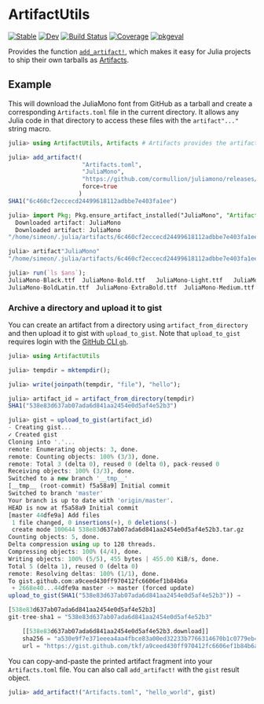 # ArtifactUtils

[![Stable](https://img.shields.io/badge/docs-stable-blue.svg)](https://JuliaPackaging.github.io/ArtifactUtils.jl/stable/)
[![Dev](https://img.shields.io/badge/docs-dev-blue.svg)](https://JuliaPackaging.github.io/ArtifactUtils.jl/dev/)
[![Build Status](https://github.com/JuliaPackaging/ArtifactUtils.jl/workflows/CI/badge.svg)](https://github.com/JuliaPackaging/ArtifactUtils.jl/actions)
[![Coverage](https://codecov.io/gh/JuliaPackaging/ArtifactUtils.jl/branch/main/graph/badge.svg)](https://codecov.io/gh/JuliaPackaging/ArtifactUtils.jl)
[![pkgeval](https://juliahub.com/docs/ArtifactUtils/pkgeval.svg)](https://juliahub.com/ui/Packages/ArtifactUtils/d8lJU)

Provides the function
[`add_artifact!`](https://JuliaPackaging.github.io/ArtifactUtils.jl/dev/#ArtifactUtils.add_artifact!-Tuple{String,String,String}),
which makes it easy for Julia projects to ship their own tarballs as
[Artifacts](https://julialang.github.io/Pkg.jl/dev/artifacts/).

## Example

This will download the JuliaMono font from GitHub as a tarball and create a corresponding
`Artifacts.toml` file in the current directory. It allows any Julia code in that directory
to access these files with the `artifact"..."` string macro.

```julia
julia> using ArtifactUtils, Artifacts # Artifacts provides the artifact string macro

julia> add_artifact!(
                     "Artifacts.toml",
                     "JuliaMono",
                     "https://github.com/cormullion/juliamono/releases/download/v0.030/JuliaMono.tar.gz",
                     force=true
                    )
SHA1("6c460cf2eccecd24499618112adbbe7e403fa1ee")

julia> import Pkg; Pkg.ensure_artifact_installed("JuliaMono", "Artifacts.toml")
  Downloaded artifact: JuliaMono
  Downloaded artifact: JuliaMono
"/home/simeon/.julia/artifacts/6c460cf2eccecd24499618112adbbe7e403fa1ee"

julia> artifact"JuliaMono"
"/home/simeon/.julia/artifacts/6c460cf2eccecd24499618112adbbe7e403fa1ee"

julia> run(`ls $ans`);
JuliaMono-Black.ttf	 JuliaMono-Bold.ttf	  JuliaMono-Light.ttf	JuliaMono-RegularLatin.ttf  LICENSE
JuliaMono-BoldLatin.ttf  JuliaMono-ExtraBold.ttf  JuliaMono-Medium.ttf	JuliaMono-Regular.ttf
```

### Archive a directory and upload it to gist

You can create an artifact from a directory using `artifact_from_directory` and
then upload it to gist with `upload_to_gist`.  Note that `upload_to_gist`
requires login with the [GitHub CLI `gh`](https://github.com/cli/cli).

```julia
julia> using ArtifactUtils

julia> tempdir = mktempdir();

julia> write(joinpath(tempdir, "file"), "hello");

julia> artifact_id = artifact_from_directory(tempdir)
SHA1("538e83d637ab07ada6d841aa2454e0d5af4e52b3")

julia> gist = upload_to_gist(artifact_id)
- Creating gist...
✓ Created gist
Cloning into '.'...
remote: Enumerating objects: 3, done.
remote: Counting objects: 100% (3/3), done.
remote: Total 3 (delta 0), reused 0 (delta 0), pack-reused 0
Receiving objects: 100% (3/3), done.
Switched to a new branch '__tmp__'
[__tmp__ (root-commit) f5a58a9] Initial commit
Switched to branch 'master'
Your branch is up to date with 'origin/master'.
HEAD is now at f5a58a9 Initial commit
[master 44dfe9a] Add files
 1 file changed, 0 insertions(+), 0 deletions(-)
 create mode 100644 538e83d637ab07ada6d841aa2454e0d5af4e52b3.tar.gz
Counting objects: 5, done.
Delta compression using up to 128 threads.
Compressing objects: 100% (4/4), done.
Writing objects: 100% (5/5), 455 bytes | 455.00 KiB/s, done.
Total 5 (delta 1), reused 0 (delta 0)
remote: Resolving deltas: 100% (1/1), done.
To gist.github.com:a9ceed430ff970412fc6606ef1b84b6a
 + 2668e40...44dfe9a master -> master (forced update)
upload_to_gist(SHA1("538e83d637ab07ada6d841aa2454e0d5af4e52b3")) →

[538e83d637ab07ada6d841aa2454e0d5af4e52b3]
git-tree-sha1 = "538e83d637ab07ada6d841aa2454e0d5af4e52b3"

    [[538e83d637ab07ada6d841aa2454e0d5af4e52b3.download]]
    sha256 = "a530e9f7e371eeea4aa4fbce83a00ed32233b7766314670b1c0779eb46a7b68d"
    url = "https://gist.github.com/tkf/a9ceed430ff970412fc6606ef1b84b6a/raw/538e83d637ab07ada6d841aa2454e0d5af4e52b3.tar.gz"
```

You can copy-and-paste the printed artifact fragment into your `Artifacts.toml`
file.  You can also call `add_artifact!` with the `gist` result object.

```julia
julia> add_artifact!("Artifacts.toml", "hello_world", gist)
```

